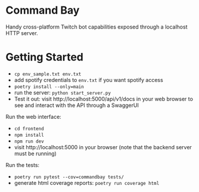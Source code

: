 # Command Bay

Handy cross-platform Twitch bot capabilities exposed through a localhost HTTP server.

# Getting Started

* `cp env_sample.txt env.txt`
* add spotify credentials to `env.txt` if you want spotify access
* `poetry install --only=main`
* run the server: `python start_server.py`
* Test it out: visit http://localhost:5000/api/v1/docs in your web browser to see and interact with the API through a SwaggerUI

Run the web interface:
* `cd frontend`
* `npm install`
* `npm run dev`
* visit http://localhost:5000 in your browser (note that the backend server must be running)

Run the tests:

* `poetry run pytest --cov=commandbay tests/`
* generate html coverage reports: `poetry run coverage html`
